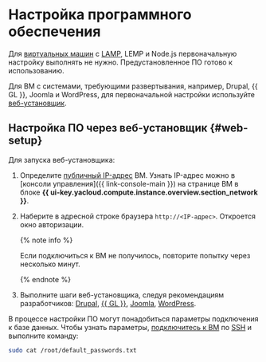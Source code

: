 # Настройка программного обеспечения

Для [виртуальных машин](../../concepts/vm.md) с [LAMP](https://ru.wikipedia.org/wiki/LAMP), LEMP и Node.js первоначальную настройку выполнять не нужно. Предустановленное ПО готово к использованию.

Для ВМ с системами, требующими развертывания, например, Drupal, {{ GL }}, Joomla и WordPress, для первоначальной настройки используйте [веб-установщик](#web-setup).

## Настройка ПО через веб-установщик {#web-setup}

Для запуска веб-установщика:
1. Определите [публичный IP-адрес](../../../vpc/concepts/address.md#public-addresses) ВМ. Узнать IP-адрес можно в [консоли управления]({{ link-console-main }}) на странице ВМ в блоке **{{ ui-key.yacloud.compute.instance.overview.section_network }}**.
1. Наберите в адресной строке браузера `http://<IP-адрес>`. Откроется окно авторизации.

   {% note info %}

   Если подключиться к ВМ не получилось, повторите попытку через несколько минут.

   {% endnote %}

1. Выполните шаги веб-установщика, следуя рекомендациям разработчиков: [Drupal](https://drupal.org/), [{{ GL }}](https://about.gitlab.com), [Joomla](https://joomla.org/), [WordPress](https://wordpress.org/).

В процессе настройки ПО могут понадобиться параметры подключения к базе данных. Чтобы узнать параметры, [подключитесь к ВМ](operate.md) по [SSH](../../../glossary/ssh-keygen.md) и выполните команду:

```bash
sudo cat /root/default_passwords.txt
```